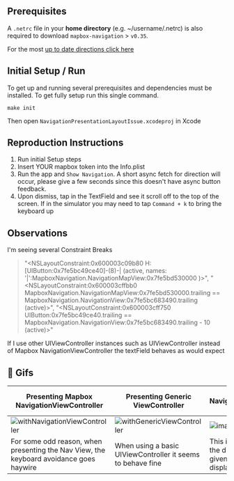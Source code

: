 ## Prerequisites

A `.netrc` file in your **home directory** (e.g. ~/username/.netrc) is also required to download `mapbox-navigation` > `v0.35`.

For the most [up to date directions click here](https://github.com/mapbox/mapbox-navigation-ios/#using-carthage)

## Initial Setup / Run

To get up and running several prerequisites and dependencies must be installed. To get fully setup run this single command.

`make init`

Then open `NavigationPresentationLayoutIssue.xcodeproj` in Xcode

## Reproduction Instructions

1. Run initial Setup steps
2. Insert YOUR mapbox token into the Info.plist
3. Run the app and `Show Navigation`. A short async fetch for direction will occur, please give a few seconds since this doesn't have async button feedback.
4. Upon dismiss, tap in the TextField and see it scroll off to the top of the screen. If in the simulator you may need to tap `Command + k` to bring the keyboard up

## Observations

I'm seeing several Constraint Breaks

> "<NSLayoutConstraint:0x600003c09b80 H:[UIButton:0x7fe5bc49ce40]-(8)-|   (active, names: '|':MapboxNavigation.NavigationMapView:0x7fe5bd530000 )>",
"<NSLayoutConstraint:0x600003cffbb0 MapboxNavigation.NavigationMapView:0x7fe5bd530000.trailing == MapboxNavigation.NavigationView:0x7fe5bc683490.trailing   (active)>",
"<NSLayoutConstraint:0x600003cff750 UIButton:0x7fe5bc49ce40.trailing == MapboxNavigation.NavigationView:0x7fe5bc683490.trailing - 10   (active)>"

If I use other UIViewController instances such as UIViewController instead of Mapbox NavigationViewController the textField behaves as would expect

## 📱 Gifs

| Presenting Mapbox NavigationViewController | Presenting Generic ViewController | ImagePicker vs NavigationViewController's behavior |
| --- | --- | --- |
| ![withNavigationViewController](https://user-images.githubusercontent.com/5083390/101707686-91996800-3a40-11eb-9d1f-01ca351618da.gif) | ![withGenericViewController](https://user-images.githubusercontent.com/5083390/101707683-8fcfa480-3a40-11eb-9375-24d9f0851562.gif) | ![imagePickerVsNavigation](https://user-images.githubusercontent.com/5083390/101709628-ad067200-3a44-11eb-8093-12042d41666a.gif) |
| For some odd reason, when presenting the Nav View, the keyboard avoidance goes haywire | When using a basic UIViewController it seems to behave fine | This is a clearer example of the differentiated behavior given ImagePickerView displays content inside |
